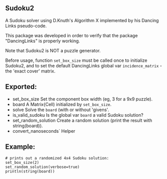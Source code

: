 ## Sudoku2
A Sudoku solver using D.Knuth's Algorithm X implemented by his Dancing Links pseudo-code.

This package was developed in order to verify that the package "DancingLinks" is properly working.

Note that Sudoku2 is NOT a puzzle generator.

Before usage, function `set_box_size` must be called once to initialize Sudoku2, and to set the default DancingLinks global var 
`incidence_matrix` - the 'exact cover' matrix.

## Exported:
+ set_box_size
    Set the component box width (eg, 3 for a 9x9 puzzle).
+ board
    A Matrix{Cell) initialized by `set_box_size`.
+ solve
    Solve the `board` (with or without 'givens'.
+ is_valid_sudoku
    Is the global var `board` a valid Sudoku solution?
+ set_random_solution
    Create a random solution (print the result with string(board)).
+ convert_nanoseconds`
    Helper

## Example:
    # prints out a randomized 4x4 Sudoku solution:
    set_box_size(2)
    set_random_solution(verbose=true)
    println(string(board))
